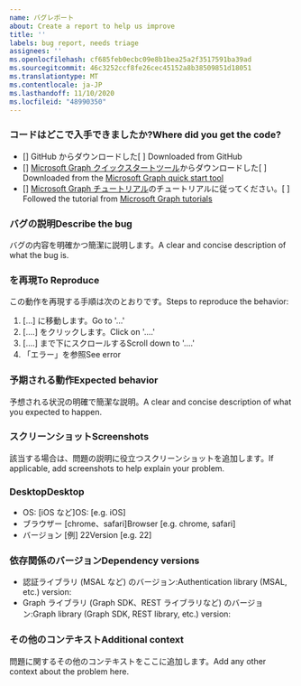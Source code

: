 ```yaml
---
name: バグレポート
about: Create a report to help us improve
title: ''
labels: bug report, needs triage
assignees: ''
ms.openlocfilehash: cf685feb0ecbc09e8b1bea25a2f3517591ba39ad
ms.sourcegitcommit: 46c3252ccf8fe26cec45152a8b38509851d18051
ms.translationtype: MT
ms.contentlocale: ja-JP
ms.lasthandoff: 11/10/2020
ms.locfileid: "48990350"
---
```

### <a name="where-did-you-get-the-code"></a><span data-ttu-id="cd858-102">コードはどこで入手できましたか?</span><span class="sxs-lookup"><span data-stu-id="cd858-102">Where did you get the code?</span></span>

- <span data-ttu-id="cd858-103">[] GitHub からダウンロードした</span><span class="sxs-lookup"><span data-stu-id="cd858-103">[ ] Downloaded from GitHub</span></span>
- <span data-ttu-id="cd858-104">[] [Microsoft Graph クイックスタートツール](https://developer.microsoft.com/graph/quick-start)からダウンロードした</span><span class="sxs-lookup"><span data-stu-id="cd858-104">[ ] Downloaded from the [Microsoft Graph quick start tool](https://developer.microsoft.com/graph/quick-start)</span></span>
- <span data-ttu-id="cd858-105">[] [Microsoft Graph チュートリアル](https://docs.microsoft.com/graph/tutorials)のチュートリアルに従ってください。</span><span class="sxs-lookup"><span data-stu-id="cd858-105">[ ] Followed the tutorial from [Microsoft Graph tutorials](https://docs.microsoft.com/graph/tutorials)</span></span>

### <a name="describe-the-bug"></a><span data-ttu-id="cd858-106">バグの説明</span><span class="sxs-lookup"><span data-stu-id="cd858-106">Describe the bug</span></span>

<span data-ttu-id="cd858-107">バグの内容を明確かつ簡潔に説明します。</span><span class="sxs-lookup"><span data-stu-id="cd858-107">A clear and concise description of what the bug is.</span></span>

### <a name="to-reproduce"></a><span data-ttu-id="cd858-108">を再現</span><span class="sxs-lookup"><span data-stu-id="cd858-108">To Reproduce</span></span>

<span data-ttu-id="cd858-109">この動作を再現する手順は次のとおりです。</span><span class="sxs-lookup"><span data-stu-id="cd858-109">Steps to reproduce the behavior:</span></span>

1. <span data-ttu-id="cd858-110">[...] に移動します。</span><span class="sxs-lookup"><span data-stu-id="cd858-110">Go to '...'</span></span>
1. <span data-ttu-id="cd858-111">[....] をクリックします。</span><span class="sxs-lookup"><span data-stu-id="cd858-111">Click on '....'</span></span>
1. <span data-ttu-id="cd858-112">[....] まで下にスクロールする</span><span class="sxs-lookup"><span data-stu-id="cd858-112">Scroll down to '....'</span></span>
1. <span data-ttu-id="cd858-113">「エラー」を参照</span><span class="sxs-lookup"><span data-stu-id="cd858-113">See error</span></span>

### <a name="expected-behavior"></a><span data-ttu-id="cd858-114">予期される動作</span><span class="sxs-lookup"><span data-stu-id="cd858-114">Expected behavior</span></span>

<span data-ttu-id="cd858-115">予想される状況の明確で簡潔な説明。</span><span class="sxs-lookup"><span data-stu-id="cd858-115">A clear and concise description of what you expected to happen.</span></span>

### <a name="screenshots"></a><span data-ttu-id="cd858-116">スクリーンショット</span><span class="sxs-lookup"><span data-stu-id="cd858-116">Screenshots</span></span>

<span data-ttu-id="cd858-117">該当する場合は、問題の説明に役立つスクリーンショットを追加します。</span><span class="sxs-lookup"><span data-stu-id="cd858-117">If applicable, add screenshots to help explain your problem.</span></span>

### <a name="desktop"></a><span data-ttu-id="cd858-118">Desktop</span><span class="sxs-lookup"><span data-stu-id="cd858-118">Desktop</span></span>

- <span data-ttu-id="cd858-119">OS: [iOS など]</span><span class="sxs-lookup"><span data-stu-id="cd858-119">OS: [e.g. iOS]</span></span>
- <span data-ttu-id="cd858-120">ブラウザー [chrome、safari]</span><span class="sxs-lookup"><span data-stu-id="cd858-120">Browser [e.g. chrome, safari]</span></span>
- <span data-ttu-id="cd858-121">バージョン [例] 22</span><span class="sxs-lookup"><span data-stu-id="cd858-121">Version [e.g. 22]</span></span>

### <a name="dependency-versions"></a><span data-ttu-id="cd858-122">依存関係のバージョン</span><span class="sxs-lookup"><span data-stu-id="cd858-122">Dependency versions</span></span>

- <span data-ttu-id="cd858-123">認証ライブラリ (MSAL など) のバージョン:</span><span class="sxs-lookup"><span data-stu-id="cd858-123">Authentication library (MSAL, etc.) version:</span></span>
- <span data-ttu-id="cd858-124">Graph ライブラリ (Graph SDK、REST ライブラリなど) のバージョン:</span><span class="sxs-lookup"><span data-stu-id="cd858-124">Graph library (Graph SDK, REST library, etc.) version:</span></span>

### <a name="additional-context"></a><span data-ttu-id="cd858-125">その他のコンテキスト</span><span class="sxs-lookup"><span data-stu-id="cd858-125">Additional context</span></span>

<span data-ttu-id="cd858-126">問題に関するその他のコンテキストをここに追加します。</span><span class="sxs-lookup"><span data-stu-id="cd858-126">Add any other context about the problem here.</span></span>
